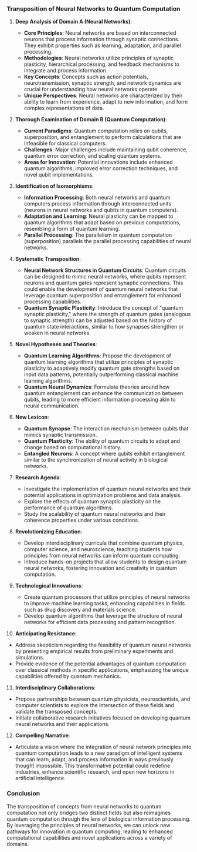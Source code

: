 ### Transposition of Neural Networks to Quantum Computation

1. **Deep Analysis of Domain A (Neural Networks)**:
   - **Core Principles**: Neural networks are based on interconnected neurons that process information through synaptic connections. They exhibit properties such as learning, adaptation, and parallel processing.
   - **Methodologies**: Neural networks utilize principles of synaptic plasticity, hierarchical processing, and feedback mechanisms to integrate and process information.
   - **Key Concepts**: Concepts such as action potentials, neurotransmission, synaptic strength, and network dynamics are crucial for understanding how neural networks operate.
   - **Unique Perspectives**: Neural networks are characterized by their ability to learn from experience, adapt to new information, and form complex representations of data.

2. **Thorough Examination of Domain B (Quantum Computation)**:
   - **Current Paradigms**: Quantum computation relies on qubits, superposition, and entanglement to perform calculations that are infeasible for classical computers.
   - **Challenges**: Major challenges include maintaining qubit coherence, quantum error correction, and scaling quantum systems.
   - **Areas for Innovation**: Potential innovations include enhanced quantum algorithms, improved error correction techniques, and novel qubit implementations.

3. **Identification of Isomorphisms**:
   - **Information Processing**: Both neural networks and quantum computers process information through interconnected units (neurons in neural networks and qubits in quantum computers).
   - **Adaptation and Learning**: Neural plasticity can be mapped to quantum algorithms that adapt based on previous computations, resembling a form of quantum learning.
   - **Parallel Processing**: The parallelism in quantum computation (superposition) parallels the parallel processing capabilities of neural networks.

4. **Systematic Transposition**:
   - **Neural Network Structures in Quantum Circuits**: Quantum circuits can be designed to mimic neural networks, where qubits represent neurons and quantum gates represent synaptic connections. This could enable the development of quantum neural networks that leverage quantum superposition and entanglement for enhanced processing capabilities.
   - **Quantum Synaptic Plasticity**: Introduce the concept of "quantum synaptic plasticity," where the strength of quantum gates (analogous to synaptic strength) can be adjusted based on the history of quantum state interactions, similar to how synapses strengthen or weaken in neural networks.

5. **Novel Hypotheses and Theories**:
   - **Quantum Learning Algorithms**: Propose the development of quantum learning algorithms that utilize principles of synaptic plasticity to adaptively modify quantum gate strengths based on input data patterns, potentially outperforming classical machine learning algorithms.
   - **Quantum Neural Dynamics**: Formulate theories around how quantum entanglement can enhance the communication between qubits, leading to more efficient information processing akin to neural communication.

6. **New Lexicon**:
   - **Quantum Synapse**: The interaction mechanism between qubits that mimics synaptic transmission.
   - **Quantum Plasticity**: The ability of quantum circuits to adapt and change based on computational history.
   - **Entangled Neurons**: A concept where qubits exhibit entanglement similar to the synchronization of neural activity in biological networks.

7. **Research Agenda**:
   - Investigate the implementation of quantum neural networks and their potential applications in optimization problems and data analysis.
   - Explore the effects of quantum synaptic plasticity on the performance of quantum algorithms.
   - Study the scalability of quantum neural networks and their coherence properties under various conditions.

8. **Revolutionizing Education**:
   - Develop interdisciplinary curricula that combine quantum physics, computer science, and neuroscience, teaching students how principles from neural networks can inform quantum computing.
   - Introduce hands-on projects that allow students to design quantum neural networks, fostering innovation and creativity in quantum computation.

9. **Technological Innovations**:
   - Create quantum processors that utilize principles of neural networks to improve machine learning tasks, enhancing capabilities in fields such as drug discovery and materials science.
   - Develop quantum algorithms that leverage the structure of neural networks for efficient data processing and pattern recognition.

10. **Anticipating Resistance**:
   - Address skepticism regarding the feasibility of quantum neural networks by presenting empirical results from preliminary experiments and simulations.
   - Provide evidence of the potential advantages of quantum computation over classical methods in specific applications, emphasizing the unique capabilities offered by quantum mechanics.

11. **Interdisciplinary Collaborations**:
   - Propose partnerships between quantum physicists, neuroscientists, and computer scientists to explore the intersection of these fields and validate the transposed concepts.
   - Initiate collaborative research initiatives focused on developing quantum neural networks and their applications.

12. **Compelling Narrative**:
   - Articulate a vision where the integration of neural network principles into quantum computation leads to a new paradigm of intelligent systems that can learn, adapt, and process information in ways previously thought impossible. This transformative potential could redefine industries, enhance scientific research, and open new horizons in artificial intelligence.

### Conclusion
The transposition of concepts from neural networks to quantum computation not only bridges two distinct fields but also reimagines quantum computation through the lens of biological information processing. By leveraging the principles of neural networks, we can unlock new pathways for innovation in quantum computing, leading to enhanced computational capabilities and novel applications across a variety of domains.